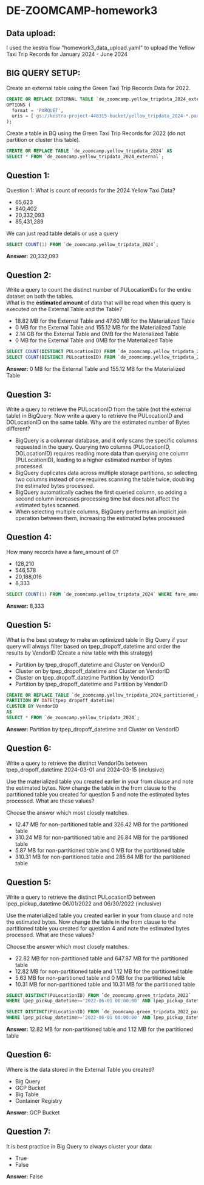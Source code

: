 # DE-ZOOMCAMP-homework3

## Data upload:
I used the kestra flow "homework3_data_upload.yaml" to upload the Yellow Taxi Trip Records for January 2024 - June 2024

## BIG QUERY SETUP:  
Create an external table using the Green Taxi Trip Records Data for 2022.
```sql
CREATE OR REPLACE EXTERNAL TABLE `de_zoomcamp.yellow_tripdata_2024_external`
OPTIONS (
  format = 'PARQUET',
  uris = ['gs://kestra-project-448315-bucket/yellow_tripdata_2024-*.parquet']
);
```
Create a table in BQ using the Green Taxi Trip Records for 2022 (do not partition or cluster this table).
```sql
CREATE OR REPLACE TABLE `de_zoomcamp.yellow_tripdata_2024` AS
SELECT * FROM `de_zoomcamp.yellow_tripdata_2024_external`;
```

## Question 1:
Question 1: What is count of records for the 2024 Yellow Taxi Data?
- 65,623
- 840,402
- 20,332,093
- 85,431,289

We can just read table details or use a query
```sql
SELECT COUNT(1) FROM `de_zoomcamp.yellow_tripdata_2024`;
```
**Answer:** 20,332,093

## Question 2:
Write a query to count the distinct number of PULocationIDs for the entire dataset on both the tables.</br> 
What is the **estimated amount** of data that will be read when this query is executed on the External Table and the Table?

- 18.82 MB for the External Table and 47.60 MB for the Materialized Table
- 0 MB for the External Table and 155.12 MB for the Materialized Table
- 2.14 GB for the External Table and 0MB for the Materialized Table
- 0 MB for the External Table and 0MB for the Materialized Table
```sql
SELECT COUNT(DISTINCT PULocationID) FROM `de_zoomcamp.yellow_tripdata_2024_external`;
SELECT COUNT(DISTINCT PULocationID) FROM `de_zoomcamp.yellow_tripdata_2024`;
```
**Answer:** 0 MB for the External Table and 155.12 MB for the Materialized Table

## Question 3:
Write a query to retrieve the PULocationID from the table (not the external table) in BigQuery. Now write a query to retrieve the PULocationID and DOLocationID on the same table. Why are the estimated number of Bytes different?
- BigQuery is a columnar database, and it only scans the specific columns requested in the query. Querying two columns (PULocationID, DOLocationID) requires 
reading more data than querying one column (PULocationID), leading to a higher estimated number of bytes processed.
- BigQuery duplicates data across multiple storage partitions, so selecting two columns instead of one requires scanning the table twice, 
doubling the estimated bytes processed.
- BigQuery automatically caches the first queried column, so adding a second column increases processing time but does not affect the estimated bytes scanned.
- When selecting multiple columns, BigQuery performs an implicit join operation between them, increasing the estimated bytes processed

## Question 4:
How many records have a fare_amount of 0?
- 128,210
- 546,578
- 20,188,016
- 8,333  
```sql
SELECT COUNT(1) FROM `de_zoomcamp.yellow_tripdata_2024` WHERE fare_amount=0;
```
**Answer:** 8,333

## Question 5:
What is the best strategy to make an optimized table in Big Query if your query will always filter based on tpep_dropoff_datetime and order the results by VendorID (Create a new table with this strategy)
- Partition by tpep_dropoff_datetime and Cluster on VendorID
- Cluster on by tpep_dropoff_datetime and Cluster on VendorID
- Cluster on tpep_dropoff_datetime Partition by VendorID
- Partition by tpep_dropoff_datetime and Partition by VendorID
```sql
CREATE OR REPLACE TABLE `de_zoomcamp.yellow_tripdata_2024_partitioned_clustered`
PARTITION BY DATE(tpep_dropoff_datetime)
CLUSTER BY VendorID
AS
SELECT * FROM `de_zoomcamp.yellow_tripdata_2024`;
```
**Answer:** Partition by tpep_dropoff_datetime and Cluster on VendorID

## Question 6:
Write a query to retrieve the distinct VendorIDs between tpep_dropoff_datetime
2024-03-01 and 2024-03-15 (inclusive)</br>

Use the materialized table you created earlier in your from clause and note the estimated bytes. Now change the table in the from clause to the partitioned table you created for question 5 and note the estimated bytes processed. What are these values? </br>

Choose the answer which most closely matches.</br> 

- 12.47 MB for non-partitioned table and 326.42 MB for the partitioned table
- 310.24 MB for non-partitioned table and 26.84 MB for the partitioned table
- 5.87 MB for non-partitioned table and 0 MB for the partitioned table
- 310.31 MB for non-partitioned table and 285.64 MB for the partitioned table
## Question 5:
Write a query to retrieve the distinct PULocationID between lpep_pickup_datetime
06/01/2022 and 06/30/2022 (inclusive)</br>

Use the materialized table you created earlier in your from clause and note the estimated bytes. Now change the table in the from clause to the partitioned table you created for question 4 and note the estimated bytes processed. What are these values? </br>

Choose the answer which most closely matches.</br> 

- 22.82 MB for non-partitioned table and 647.87 MB for the partitioned table
- 12.82 MB for non-partitioned table and 1.12 MB for the partitioned table
- 5.63 MB for non-partitioned table and 0 MB for the partitioned table
- 10.31 MB for non-partitioned table and 10.31 MB for the partitioned table  
```sql
SELECT DISTINCT(PULocationID) FROM `de_zoomcamp.green_tripdata_2022`
WHERE lpep_pickup_datetime>='2022-06-01 00:00:00' AND lpep_pickup_datetime<='2022-06-30 00:00:00';

SELECT DISTINCT(PULocationID) FROM `de_zoomcamp.green_tripdata_2022_partitioned_clustered`
WHERE lpep_pickup_datetime>='2022-06-01 00:00:00' AND lpep_pickup_datetime<='2022-06-30 00:00:00';
```
**Answer:** 12.82 MB for non-partitioned table and 1.12 MB for the partitioned table

## Question 6: 
Where is the data stored in the External Table you created?

- Big Query
- GCP Bucket
- Big Table
- Container Registry  

**Answer:** GCP Bucket

## Question 7:
It is best practice in Big Query to always cluster your data:
- True
- False  

**Answer:** False
